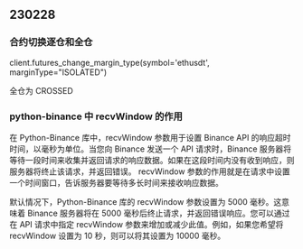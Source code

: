 ## 230228

### 合约切换逐仓和全仓

client.futures_change_margin_type(symbol='ethusdt', marginType="ISOLATED")

全仓为 CROSSED

### python-binance 中 recvWindow 的作用

在 Python-Binance 库中，recvWindow 参数用于设置 Binance API 的响应超时时间，以毫秒为单位。当您向 Binance 发送一个 API 请求时，Binance 服务器将等待一段时间来收集并返回请求的响应数据。如果在这段时间内没有收到响应，则服务器将终止该请求，并返回错误。 recvWindow 参数的作用就是在请求中设置一个时间窗口，告诉服务器要等待多长时间来接收响应数据。

默认情况下，Python-Binance 库的 recvWindow 参数设置为 5000 毫秒。这意味着 Binance 服务器将在 5000 毫秒后终止请求，并返回错误响应。您可以通过在 API 请求中指定 recvWindow 参数来增加或减少此值。例如，如果您希望将 recvWindow 设置为 10 秒，则可以将其设置为 10000 毫秒。
